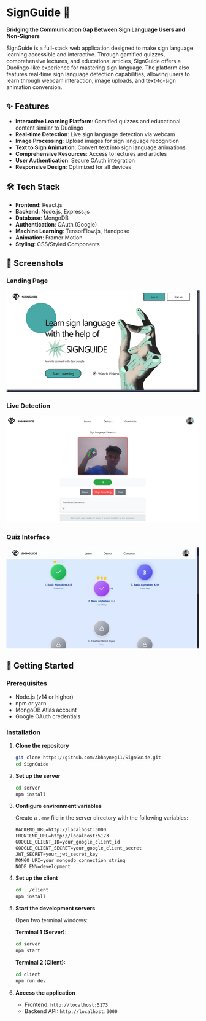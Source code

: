 # SignGuide 🤟

**Bridging the Communication Gap Between Sign Language Users and Non-Signers**

SignGuide is a full-stack web application designed to make sign language learning accessible and interactive. Through gamified quizzes, comprehensive lectures, and educational articles, SignGuide offers a Duolingo-like experience for mastering sign language. The platform also features real-time sign language detection capabilities, allowing users to learn through webcam interaction, image uploads, and text-to-sign animation conversion.

## ✨ Features

- **Interactive Learning Platform**: Gamified quizzes and educational content similar to Duolingo
- **Real-time Detection**: Live sign language detection via webcam
- **Image Processing**: Upload images for sign language recognition
- **Text to Sign Animation**: Convert text into sign language animations
- **Comprehensive Resources**: Access to lectures and articles
- **User Authentication**: Secure OAuth integration
- **Responsive Design**: Optimized for all devices

## 🛠️ Tech Stack

- **Frontend**: React.js
- **Backend**: Node.js, Express.js
- **Database**: MongoDB
- **Authentication**: OAuth (Google)
- **Machine Learning**: TensorFlow.js, Handpose
- **Animation**: Framer Motion
- **Styling**: CSS/Styled Components

## 📸 Screenshots

### Landing Page
![Landing Page](client/public/ScreenShots/LandingPage.png)

### Live Detection
![Live Detection](client/public/ScreenShots/LiveDetect.png)

### Quiz Interface
![Quiz](client/public/ScreenShots/quiz.png)

## 🚀 Getting Started

### Prerequisites

- Node.js (v14 or higher)
- npm or yarn
- MongoDB Atlas account
- Google OAuth credentials

### Installation

1. **Clone the repository**
   ```bash
   git clone https://github.com/Abhaynegi1/SignGuide.git
   cd SignGuide
   ```

2. **Set up the server**
   ```bash
   cd server
   npm install
   ```

3. **Configure environment variables**
   
   Create a `.env` file in the server directory with the following variables:
   ```env
   BACKEND_URL=http://localhost:3000
   FRONTEND_URL=http://localhost:5173
   GOOGLE_CLIENT_ID=your_google_client_id
   GOOGLE_CLIENT_SECRET=your_google_client_secret
   JWT_SECRET=your_jwt_secret_key
   MONGO_URI=your_mongodb_connection_string
   NODE_ENV=development
   ```

4. **Set up the client**
   ```bash
   cd ../client
   npm install
   ```

5. **Start the development servers**
   
   Open two terminal windows:
   
   **Terminal 1 (Server):**
   ```bash
   cd server
   npm start
   ```
   
   **Terminal 2 (Client):**
   ```bash
   cd client
   npm run dev
   ```

6. **Access the application**
   - Frontend: `http://localhost:5173`
   - Backend API: `http://localhost:3000`


